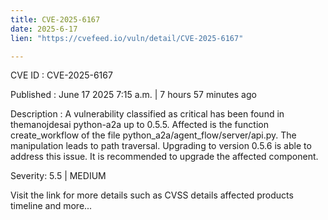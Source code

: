 ```yaml
---
title: CVE-2025-6167
date: 2025-6-17
lien: "https://cvefeed.io/vuln/detail/CVE-2025-6167"

---
```


CVE ID : CVE-2025-6167

Published :  June 17
2025
7:15 a.m. | 7 hours
57 minutes ago

Description : A vulnerability classified as critical has been found in themanojdesai python-a2a up to 0.5.5. Affected is the function create_workflow of the file python_a2a/agent_flow/server/api.py. The manipulation leads to path traversal. Upgrading to version 0.5.6 is able to address this issue. It is recommended to upgrade the affected component.

Severity: 5.5 | MEDIUM

Visit the link for more details
such as CVSS details
affected products
timeline
and more...
